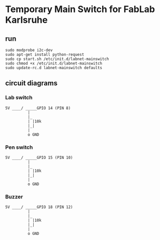 # Temporary Main Switch for FabLab Karlsruhe
## run
````
sudo modprobe i2c-dev
sudo apt-get install python-request
sudo cp start.sh /etc/init.d/labnet-mainswitch
sudo chmod +x /etc/init.d/labnet-mainswitch
sudo update-rc.d labnet-mainswitch defaults

````

## circuit diagrams

### Lab switch
````
5V ____/ _____GPIO 14 (PIN 8)
          |
          |_
          | |10k
          |_|
          |
          o GND
````

### Pen switch
````
5V ____/ _____GPIO 15 (PIN 10)
          |
          |_
          | |10k
          |_|
          |
          o GND
````

### Buzzer

````
5V ____/ _____GPIO 18 (PIN 12)
          |
          |_
          | |10k
          |_|
          |
          o GND
````

